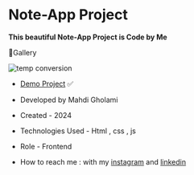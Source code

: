 # Note-App Project

**This beautiful Note-App Project is Code by Me**


📸Gallery

![temp conversion](https://github.com/user-attachments/assets/5cdce7e1-eda3-4d45-b325-3fc60f7fcc93)

- [Demo Project](https://mhdigholami.github.io/Note-App/) ✅

- Developed by Mahdi Gholami

- Created - 2024

- Technologies Used - Html , css , js

- Role - Frontend

- How to reach me : with my [instagram](https://www.instagram.com/mahdi_gholami_web) and [linkedin](https://www.linkedin.com/in/mahdi-gholami-developer)
